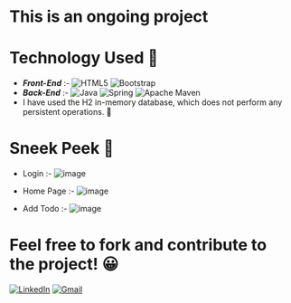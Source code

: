 # This is an ongoing project

# Technology Used 🤖
- ***Front-End*** :- ![HTML5](https://img.shields.io/badge/html5-%23E34F26.svg?style=for-the-badge&logo=html5&logoColor=white) ![Bootstrap](https://img.shields.io/badge/bootstrap-%238511FA.svg?style=for-the-badge&logo=bootstrap&logoColor=white)  
- ***Back-End*** :- ![Java](https://img.shields.io/badge/java-%23ED8B00.svg?style=for-the-badge&logo=openjdk&logoColor=white) ![Spring](https://img.shields.io/badge/spring-%236DB33F.svg?style=for-the-badge&logo=spring&logoColor=white) ![Apache Maven](https://img.shields.io/badge/Apache%20Maven-C71A36?style=for-the-badge&logo=Apache%20Maven&logoColor=white)
- I have used the H2 in-memory database, which does not perform any persistent operations. 📃
# Sneek Peek 👀
- Login :-
  ![image](https://github.com/Hardik7269/todo-spring-boot/assets/115152437/b7f8f8a7-e015-4118-820e-785e60d6582b)

- Home Page :-
    ![image](https://github.com/Hardik7269/todo-spring-boot/assets/115152437/ce387078-bd82-466c-a7f8-e83005b5ed7e)
  
- Add Todo :-
    ![image](https://github.com/Hardik7269/todo-spring-boot/assets/115152437/593c679c-5069-41b5-afa0-e534ef8c6b57)

# Feel free to fork and contribute to the project! 😀
  [![LinkedIn](https://img.shields.io/badge/LinkedIn-0077B5?style=for-the-badge&logo=linkedin&logoColor=white)](https://linkedin.com/in/hardik-limbachiya) 
  [![Gmail](https://img.shields.io/badge/Gmail-D14836?style=for-the-badge&logo=gmail&logoColor=white)](hardiklimbachiya9898@gmail.com)


